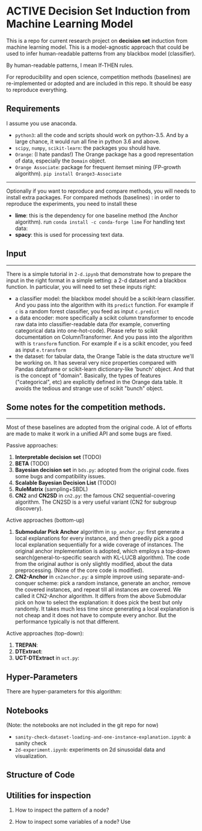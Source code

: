 # ACTIVE Decision Set Induction from Machine Learning Model

This is a repo for current research project on __decision set__ induction from machine learning model.
This is a model-agnostic approach that could be used to infer human-readable patterns from any blackbox model (classifier).

By human-readable patterns, I mean If-THEN rules.

For reproducibility and open science, competition methods (baselines) are re-implemented or adopted and are included in this repo. It should be easy to reproduce everything.

## Requirements
I assume you use anaconda.
* `python3`: all the code and scripts should work on python-3.5. And by a large chance, it would run all fine in python 3.6 and above.
* `scipy`, `numpy`, `scikit-learn`: the packages you should have.
* `Orange`: (I hate pandas!) The Orange package has a good representation of data, especially the `Domain` object.
* `Orange Associate`: package for frequent itemset mining (FP-growth algorithm). `pip install Orange3-Associate`
---
Optionally if you want to reproduce and compare methods, you will needs to install extra packages.
For compared methods (baselines) : in order to reproduce the experiments, you need to install these
* __lime__: this is the dependency for one baseline method (the Anchor algorithm). run `conda install -c conda-forge lime`
For handling text data:
* __spacy__: this is used for processing text data.  

## Input
---
There is a simple tutorial in `2-d.ipynb` that demonstrate how to prepare the input in the right format in a simple setting: a 2-d dataset and a blackbox function.
In particular, you will need to set these inputs right:
* a classifier model: the blackbox model should be a scikit-learn classifier. And you pass into the algorithm with its `predict` function. For example if `c` is a random forest classifier, you feed as input `c.predict`
* a data encoder: more specifically a scikit column transformer to encode raw data into classifier-readable data (for example, converting categorical data into one-hot-code). Please refer to scikit documentation on ColumnTransformer. And you pass into the algorithm with is `transform` function. For example if `e` is a scikit encoder, you feed as input `e.transform`
* the dataset: for tabular data, the Orange Table is the data structure we'll be working on. It has several very nice properties compared with Pandas dataframe or scikit-learn dictionary-like 'bunch' object. And that is the concept of "domain". Basically, the types of features ("categorical", etc) are explicitly defined in the Orange data table. It avoids the tedious and strange use of scikit "bunch" object.

## Some notes for the competition methods.
---
Most of these baselines are adopted from the original code. A lot of efforts are made to make it work in a unified API and some bugs are fixed.

Passive approaches:

1. __Interpretable decision set__ (TODO)
2. __BETA__ (TODO)
3. __Bayesian decision set__ in `bds.py`: adopted from the original code. fixes some bugs and compatibility issues.
4. __Scalable Bayesian Decision List__ (TODO)
5. __RuleMatrix__ (sampling+SBDL)
6. __CN2__ and __CN2SD__ in `cn2.py`: the famous CN2 sequential-covering algorithm. The CN2SD is a very useful variant (CN2 for subgroup discovery).

Active approaches (bottom-up)
1. __Submodular Pick Anchor__ algorithm in `sp_anchor.py`: first generate a local explanations for every instance, and then greedily pick a good local explanation sequentially for a wide coverage of instances. The original anchor implementation is adopted, which employs a top-down search(general-to-specific search with KL-LUCB algorithm). The code from the original author is only slightly modified, about the data preprocessing. (None of the core code is modified).
1. __CN2-Anchor__ in `cn2anchor.py`: a simple improve using separate-and-conquer scheme: pick a random instance, generate an anchor, remove the covered instances, and repeat till all instances are covered. We called it CN2-Anchor algorithm. It differs from the above Submodular pick on how to select the explanation: it does pick the best but only randomly. It takes much less time since generating a local explanation is not cheap and it does not have to compute every anchor. But the performance typically is not that different.

Active approaches (top-down):
1. __TREPAN__:
2. __DTExtract__:
3. __UCT-DTExtract__ in `uct.py`:

## Hyper-Parameters

There are hyper-parameters for this algorithm:

## Notebooks

(Note: the notebooks are not included in the git repo for now)
* `sanity-check-dataset-loading-and-one-instance-explanation.ipynb`: a sanity check
* `2d-experiment.ipynb`: experiments on 2d sinusoidal data and visualization.


## Structure of Code


## Utilities for inspection

1. How to inspect the pattern of a node?

2. How to inspect some variables of a node? Use
